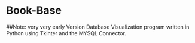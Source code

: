 # Book-Base


##Note: very very early Version
Database Visualization program written in Python using Tkinter and the MYSQL Connector.
